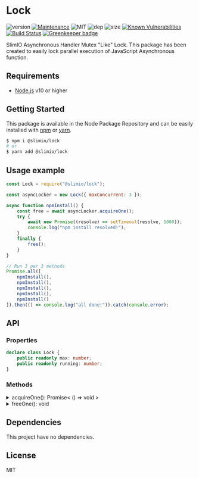 # Lock
![version](https://img.shields.io/badge/dynamic/json.svg?url=https://raw.githubusercontent.com/SlimIO/Lock/master/package.json&query=$.version&label=Version)
[![Maintenance](https://img.shields.io/badge/Maintained%3F-yes-green.svg)](https://github.com/SlimIO/Lock/commit-activity)
![MIT](https://img.shields.io/github/license/mashape/apistatus.svg)
![dep](https://img.shields.io/david/SlimIO/Lock)
![size](https://img.shields.io/bundlephobia/min/@slimio/lock)
[![Known Vulnerabilities](https://snyk.io//test/github/SlimIO/Lock/badge.svg?targetFile=package.json)](https://snyk.io//test/github/SlimIO/Lock?targetFile=package.json)
[![Build Status](https://travis-ci.com/SlimIO/Lock.svg?branch=master)](https://travis-ci.com/SlimIO/Lock) [![Greenkeeper badge](https://badges.greenkeeper.io/SlimIO/Lock.svg)](https://greenkeeper.io/)

SlimIO Asynchronous Handler Mutex "Like" Lock. This package has been created to easily lock parallel execution of JavaScript Asynchronous function.

## Requirements
- [Node.js](https://nodejs.org/en/) v10 or higher

## Getting Started

This package is available in the Node Package Repository and can be easily installed with [npm](https://docs.npmjs.com/getting-started/what-is-npm) or [yarn](https://yarnpkg.com).

```bash
$ npm i @slimio/lock
# or
$ yarn add @slimio/lock
```

## Usage example
```js
const Lock = require("@slimio/lock");

const asyncLocker = new Lock({ maxConcurrent: 3 });

async function npmInstall() {
    const free = await asyncLocker.acquireOne();
    try {
        await new Promise((resolve) => setTimeout(resolve, 1000));
        console.log("npm install resolved!");
    }
    finally {
        free();
    }
}

// Run 3 per 3 methods
Promise.all([
    npmInstall(),
    npmInstall(),
    npmInstall(),
    npmInstall(),
    npmInstall()
]).then(() => console.log("all done!")).catch(console.error);
```

## API

### Properties

```ts
declare class Lock {
    public readonly max: number;
    public readonly running: number;
}
```

### Methods

<details><summary>acquireOne(): Promise< () => void ></summary>
<br />
Create a new lock counter. Return a function that you need to execute to free the counter/lock.

</details>

<details><summary>freeOne(): void</summary>
<br />
free an acquired lock (or do nothing if there is no lock acquired yet).

</details>

## Dependencies

This project have no dependencies.

## License
MIT
